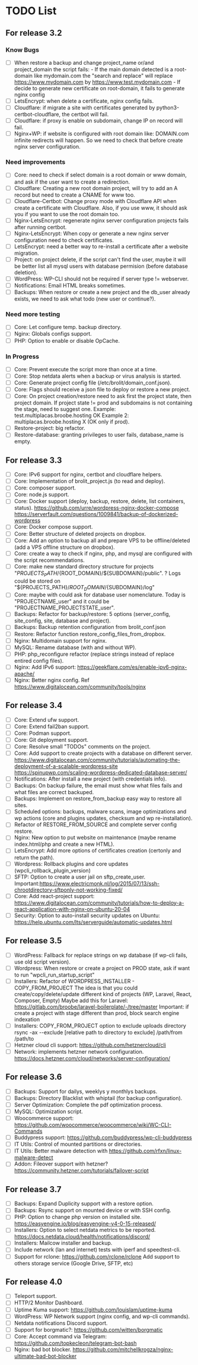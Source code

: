 # TODO List

## For release 3.2

### Know Bugs

- [ ] When restore a backup and change project_name or/and project_domain the script fails:
        - If the main domain detected is a root-domain like mydomain.com the "search and replace" 
          will replace https://www.mydomain.com by https://www.test.mydomain.com
        - If decide to generate new certificate on root-domain, it fails to generate nginx config
- [ ] LetsEncrypt: when delete a certificate, nginx config fails.
- [ ] Cloudflare: if migrate a site with certificates generated by python3-certbot-cloudflare, the certbot will fail.
- [ ] Cloudflare: if proxy is enable on subdomain, change IP on record will fail.
- [ ] Nginx+WP: if website is configured with root domain like: DOMAIN.com infinite redirects will happen. So we need to check that before create nginx server configuration.

### Need improvements

- [ ] Core: need to check if select domain is a root domain or www domain, and ask if the user want to create a redirection.
- [ ] Cloudflare: Creating a new root domain project, will try to add an A record but need to create a CNAME for www too.
- [ ] Cloudflare-Certbot: Change proxy mode with Cloudflare API when create a certificate with Cloudflare.
        Also, if you use www, it should ask you if you want to use the root domain too.
- [ ] Nginx-LetsEncrypt: regenerate nginx server configuration projects fails after running certbot.
- [ ] Nginx-LetsEncrypt: When copy or generate a new nginx server configuration need to check certificates.
- [ ] LetsEncrypt: need a better way to re-install a certificate after a website migration.
- [ ] Project: on project delete, if the script can't find the user, maybe it will be better list all mysql users with database permision (before database deletion).
- [ ] WordPress: WP-CLI should not be required if server type != webserver.
- [ ] Notifications: Email HTML breaks sometimes.
- [ ] Backups: When restore or create a new project and the db_user already exists, we need to ask what todo (new user or continue?).

### Need more testing

- [ ] Core: Let configure temp. backup directory.
- [ ] Nginx: Globals configs support.
- [ ] PHP: Option to enable or disable OpCache.

### In Progress

- [ ] Core: Prevent execute the script more than once at a time.
- [ ] Core: Stop netdata alerts when a backup or virus analysis is started.
- [ ] Core: Generate project config file (/etc/brolit/domain_conf.json).
- [ ] Core: Flags should receive a json file to deploy or restore a new project.
- [ ] Core: On project creation/restore need to ask first the project state, then project domain.
        If project state != prod and subdomains is not containing the stage, need to suggest one.
        Example: test.multiplacas.broobe.hosting OK
        Example 2: multiplacas.broobe.hosting X (OK only if prod).
- [ ] Restore-project: big refactor.
- [ ] Restore-database: granting privileges to user fails, database_name is empty.

## For release 3.3

- [ ] Core: IPv6 support for nginx, certbot and cloudflare helpers.
- [ ] Core: Implementation of brolit_project.js (to read and deploy).
- [ ] Core: composer support.
- [ ] Core: node.js support.
- [ ] Core: Docker support (deploy, backup, restore, delete, list containers, status).
        https://github.com/urre/wordpress-nginx-docker-compose
        https://serverfault.com/questions/1009841/backup-of-dockerized-wordpress
- [ ] Core: Docker compose support.
- [ ] Core: Better structure of deleted projects on dropbox.
- [ ] Core: Add an option to backup all and prepare VPS to be offline/deleted (add a VPS offline structure on dropbox).
- [ ] Core: create a way to check if nginx, php, and mysql are configured with the script recommendations.
- [ ] Core: make new standard directory structure for projects "${PROJECTS_PATH}/${ROOT_DOMAIN}/${SUBDOMAIN}/public". ?
      Logs could be stored on "${PROJECTS_PATH}/${ROOT_DOMAIN}/${SUBDOMAIN}/log"
- [ ] Core: maybe with could ask for database user nomenclature. Today is "PROJECTNAME_user" and it could be "PROJECTNAME_PROJECTSTATE_user".
- [ ] Backups: Refactor for backup/restore: 5 options (server_config, site_config, site, database and project).
- [ ] Backups: Backup retention configuration from brolit_conf.json
- [ ] Restore: Refactor function restore_config_files_from_dropbox.
- [ ] Nginx: Multidomain support for nginx.
- [ ] MySQL: Rename database (with and without WP).
- [ ] PHP: php_reconfigure refactor (replace strings instead of replace entired config files).
- [ ] Nginx: Add IPv6 support: https://geekflare.com/es/enable-ipv6-nginx-apache/
- [ ] Nginx: Better nginx config. 
        Ref https://www.digitalocean.com/community/tools/nginx

## For release 3.4

- [ ] Core: Extend ufw support.
- [ ] Core: Extend fail2ban support.
- [ ] Core: Podman support.
- [ ] Core: Git deployment support.
- [ ] Core: Resolve small "TODOs" comments on the project.
- [ ] Core: Add support to create projects with a database on different server.
        https://www.digitalocean.com/community/tutorials/automating-the-deployment-of-a-scalable-wordpress-site
        https://spinupwp.com/scaling-wordpress-dedicated-database-server/
- [ ] Notifications: After install a new project (with credentials info).
- [ ] Backups: On backup failure, the email must show what files fails and what files are correct backuped.
- [ ] Backups: Implement on restore_from_backup easy way to restore all sites.
- [ ] Scheduled options: backups, malware scans, image optimizations and wp actions (core and plugins updates, checksum and wp re-installation).
- [ ] Refactor of RESTORE_FROM_SOURCE and complete server config restore.
- [ ] Nginx: New option to put website on maintenance (maybe rename index.html/php and create a new HTML).
- [ ] LetsEncrypt: Add more options of certificates creation (certonly and return the path).
- [ ] Wordpress: Rollback plugins and core updates (wpcli_rollback_plugin_version)
- [ ] SFTP: Option to create a user jail on sftp_create_user.
        Important:https://www.electricmonk.nl/log/2015/07/13/ssh-chrootdirectory-sftponly-not-working-fixed/
- [ ] Core: Add react-project support:
        https://www.digitalocean.com/community/tutorials/how-to-deploy-a-react-application-with-nginx-on-ubuntu-20-04
- [ ] Security: Option to auto-install security updates on Ubuntu: 
        https://help.ubuntu.com/lts/serverguide/automatic-updates.html

## For release 3.5

- [ ] WordPress: Fallback for replace strings on wp database (if wp-cli fails, use old script version).
- [ ] Wordpress: When restore or create a project on PROD state, ask if want to run "wpcli_run_startup_script"
- [ ] Installers: Refactor of WORDPRESS_INSTALLER - COPY_FROM_PROJECT
        The idea is that you could create/copy/delete/update different kind of projects (WP, Laravel, React, Composer, Empty)
        Maybe add this for Laravel: https://gitlab.com/broobe/laravel-boilerplate/-/tree/master
        Important: if create a project with stage different than prod, block search engine indexation
- [ ] Installers: COPY_FROM_PROJECT option to exclude uploads directory
        rsync -ax --exclude [relative path to directory to exclude] /path/from /path/to
- [ ] Hetzner cloud cli support: https://github.com/hetznercloud/cli
- [ ] Network: implements hetzner network configuration.
      https://docs.hetzner.com/cloud/networks/server-configuration/

## For release 3.6

- [ ] Backups: Support for dailys, weeklys y monthlys backups.
- [ ] Backups: Directory Blacklist with whiptail (for backup configuration).
- [ ] Server Optimization: Complete the pdf optimization process.
- [ ] MySQL: Optimization script.
- [ ] Woocommerce support: https://github.com/woocommerce/woocommerce/wiki/WC-CLI-Commands
- [ ] Buddypress support: https://github.com/buddypress/wp-cli-buddypress
- [ ] IT Utils: Control of mounted partitions or directories.
- [ ] IT Utils: Better malware detection with https://github.com/rfxn/linux-malware-detect
- [ ] Addon: Fileover support with hetzner? https://community.hetzner.com/tutorials/failover-script

## For release 3.7

- [ ] Backups: Expand Duplicity support with a restore option.
- [ ] Backups: Rsync support on mounted device or with SSH config.
- [ ] PHP: Option to change php version on installed site.
        https://easyengine.io/blog/easyengine-v4-0-15-released/
- [ ] Installers: Option to select netdata metrics to be reported.
        https://docs.netdata.cloud/health/notifications/discord/
- [ ] Installers: Mailcow installer and backup.
- [ ] Include network (lan and internet) tests with iperf and speedtest-cli.
- [ ] Support for rclone: https://github.com/rclone/rclone
      Add support to others storage service (Google Drive, SFTP, etc)

## For release 4.0

- [ ] Teleport support.
- [ ] HTTP/2 Monitor Dashboard.
- [ ] Uptime Kuma support: 
        https://github.com/louislam/uptime-kuma
- [ ] WordPress: WP Network support (nginx config, and wp-cli commands).
- [ ] Netdata notifications Discord support.
- [ ] Support for borgmatic?: https://github.com/witten/borgmatic
- [ ] Core: Accept command via Telegram: https://github.com/topkecleon/telegram-bot-bash
- [ ] Nginx: bad bot blocker.
      https://github.com/mitchellkrogza/nginx-ultimate-bad-bot-blocker